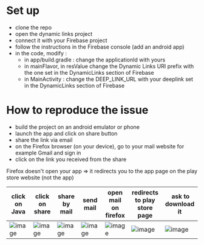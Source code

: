 
# Set up

- clone the repo
- open the dynamic links project 
- connect it with your Firebase project
- follow the instructions in the Firebase console (add an android app)
- in the code, modify :
    - in app/build.gradle : change the applicationId with yours
    - in mainFlavor, in resValue change the Dynamic Links URI prefix with the one set in the DynamicLinks section of Firebase
    - in MainActivity : change the DEEP_LINK_URL with your deeplink set in the DynamicLinks section of Firebase

# How to reproduce the issue

- build the project on an android emulator or phone
- launch the app and click on share button
- share the link via email
- on the Firefox browser (on your device), go to your mail website for example Gmail and sign in
- click on the link you received from the share


Firefox doesn't open your app => it redirects you to the app page on the play store website (not the app)

| click on Java | click on share | share by mail | send mail | open mail on firefox | redirects to play store page | ask to download it | 
| ---- | ---- | --- | ---- | --- | ---- | --- |
|![image](https://user-images.githubusercontent.com/50346870/124614938-103e7280-de75-11eb-9281-c70fa762d6e8.png) | ![image](https://user-images.githubusercontent.com/50346870/124615050-2a785080-de75-11eb-8449-cf93739413a3.png) | ![image](https://user-images.githubusercontent.com/50346870/124615108-395f0300-de75-11eb-80f6-4f8536542d4d.png) | ![image](https://user-images.githubusercontent.com/50346870/124615309-6dd2bf00-de75-11eb-99aa-1edcfde03b9f.png) | ![image](https://user-images.githubusercontent.com/50346870/124615657-c4d89400-de75-11eb-9570-28a410776000.png) |![image](https://user-images.githubusercontent.com/50346870/124576015-326fca80-de4c-11eb-9654-9fac9b06a93a.png) | ![image](https://user-images.githubusercontent.com/50346870/124576032-36035180-de4c-11eb-9018-5bde3bba7184.png) |
